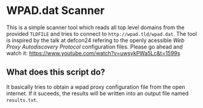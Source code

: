 # WPAD.dat Scanner

This is a simple scanner tool which reads all top level domains from the provided `TLDFILE` and
tries to connect to `http://wpad.tld/wpad.dat`. The tool is inspired by the talk at defcon24 refering to the
openly acessible _Web Proxy Autodiscovery Protocol_ configuration files. 
Please go ahead and watch it: https://www.youtube.com/watch?v=uwsykPWa5Lc&t=1599s

## What does this script do? 

It basically tries to obtain a wpad proxy configuration file from the open internet. If it suceeds, the results will
be written into an output file named `results.txt`. 
